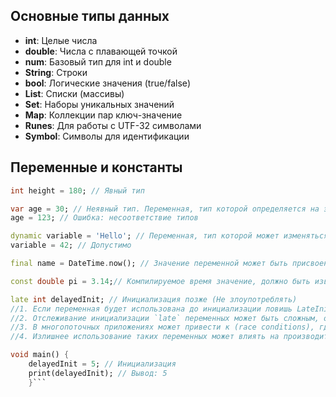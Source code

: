 ## Основные типы данных 
- **int**: Целые числа 
- **double**: Числа с плавающей точкой 
- **num**: Базовый тип для int и double 
- **String**: Строки 
- **bool**: Логические значения (true/false) 
- **List**: Списки (массивы) 
- **Set**: Наборы уникальных значений 
- **Map**: Коллекции пар ключ-значение 
- **Runes**: Для работы с UTF-32 символами 
- **Symbol**: Символы для идентификации 
## Переменные и константы 
```dart 
int height = 180; // Явный тип 

var age = 30; // Неявный тип. Переменная, тип которой определяется на этапе компиляции. После инициализации тип переменной становится неизменным.
age = 123; // Ошибка: несоответствие типов

dynamic variable = 'Hello'; // Переменная, тип которой может изменяться во время выполнения. Определяется на этапе выполнения.
variable = 42; // Допустимо

final name = DateTime.now(); // Значение переменной может быть присвоено только один раз. Инициализируется во время выполнения.

const double pi = 3.14;// Компилируемое время значение, должно быть известно во время компиляции

late int delayedInit; // Инициализация позже (Не злоупотреблять)
//1. Если переменная будет использована до инициализации ловишь LateInitializationError.
//2. Отслеживание инициализации `late` переменных может быть сложным, особенно в большом коде. Это может сделать код менее предсказуемым и трудным для понимания.
//3. В многопоточных приложениях может привести к (race conditions), где несколько потоков могут пытаться инициализировать переменную одновременно.
//4. Излишнее использование таких переменных может влиять на производительность, так как проверки инициализации выполняются в момент обращения к переменной.

void main() { 
	delayedInit = 5; // Инициализация 
	print(delayedInit); // Вывод: 5 
	}```
	